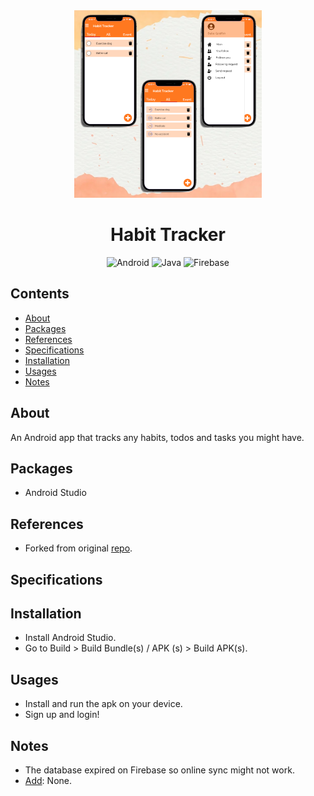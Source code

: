 <div align="center">

<img src="./thumbnail.png" width="300">
  
# Habit Tracker
![Android](https://img.shields.io/badge/Android-3DDC84?style=for-the-badge&logo=android&logoColor=white)
![Java](https://img.shields.io/badge/java-%23ED8B00.svg?style=for-the-badge&logo=openjdk&logoColor=white)
![Firebase](https://img.shields.io/badge/Firebase-039BE5?style=for-the-badge&logo=Firebase&logoColor=white)
</div> 

## Contents
* [About](#about)
* [Packages](#packages)
* [References](#references)
* [Specifications](#specifications)
* [Installation](#installation)
* [Usages](#usages)
* [Notes](#notes)

<a name="about"></a>
## About
An Android app that tracks any habits, todos and tasks you might have.
<a name="packages"></a>
## Packages
- Android Studio
<a name="references"></a>
## References
- Forked from original [repo](https://github.com/CMPUT301F21T39/Recurring-O-City).
<a name="specifications"></a>
## Specifications

<a name="installation"></a>
## Installation
- Install Android Studio.
- Go to Build > Build Bundle(s) / APK (s) > Build APK(s).

<a name="usages"></a>
## Usages
- Install and run the apk on your device.
- Sign up and login!
<a name="notes"></a>
## Notes
- The database expired on Firebase so online sync might not work.
- <ins>Add</ins>: None.

